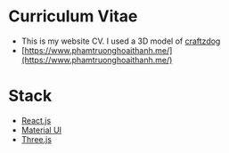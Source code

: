 # Curriculum Vitae
- This is my website CV. I used a 3D model of [craftzdog](https://github.com/phamtruonghoaithanh0210/craftzdog-homepage)
- [https://www.phamtruonghoaithanh.me/](https://www.phamtruonghoaithanh.me/)
# Stack
- [React.js](https://reactjs.org/)
- [Material UI](https://mui.com/)
- [Three.js](https://www.npmjs.com/package/@react-three/fiber)
